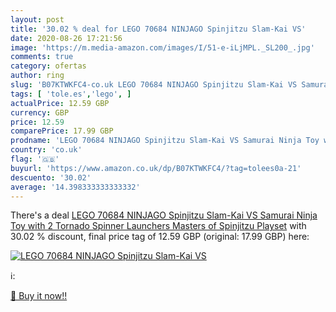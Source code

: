 ```yaml
---
layout: post
title: '30.02 % deal for LEGO 70684 NINJAGO Spinjitzu Slam-Kai VS'
date: 2020-08-26 17:21:56
image: 'https://m.media-amazon.com/images/I/51-e-iLjMPL._SL200_.jpg'
comments: true
category: ofertas
author: ring
slug: 'B07KTWKFC4-co.uk LEGO 70684 NINJAGO Spinjitzu Slam-Kai VS Samurai Ninja...'
tags: [ 'tole.es','lego', ]
actualPrice: 12.59 GBP
currency: GBP
price: 12.59
comparePrice: 17.99 GBP
prodname: 'LEGO 70684 NINJAGO Spinjitzu Slam-Kai VS Samurai Ninja Toy with 2 Tornado Spinner Launchers  Masters of Spinjitzu Playset'
country: 'co.uk'
flag: '🇬🇧'
buyurl: 'https://www.amazon.co.uk/dp/B07KTWKFC4/?tag=tolees0a-21'
descuento: '30.02'
average: '14.398333333333332'
---
```


There's a deal [LEGO 70684 NINJAGO Spinjitzu Slam-Kai VS Samurai Ninja Toy with 2 Tornado Spinner Launchers  Masters of Spinjitzu Playset](https://www.amazon.co.uk/dp/B07KTWKFC4/?tag=tolees0a-21)  with  30.02 % discount, final price tag of  12.59 GBP (original: 17.99 GBP) here:

[![LEGO 70684 NINJAGO Spinjitzu Slam-Kai VS](https://m.media-amazon.com/images/I/51-e-iLjMPL._SL200_.jpg)](https://www.amazon.co.uk/dp/B07KTWKFC4/?tag=tolees0a-21)

ℹ️:


[🛒 Buy it now!!](https://www.amazon.co.uk/dp/B07KTWKFC4/?tag=tolees0a-21)
